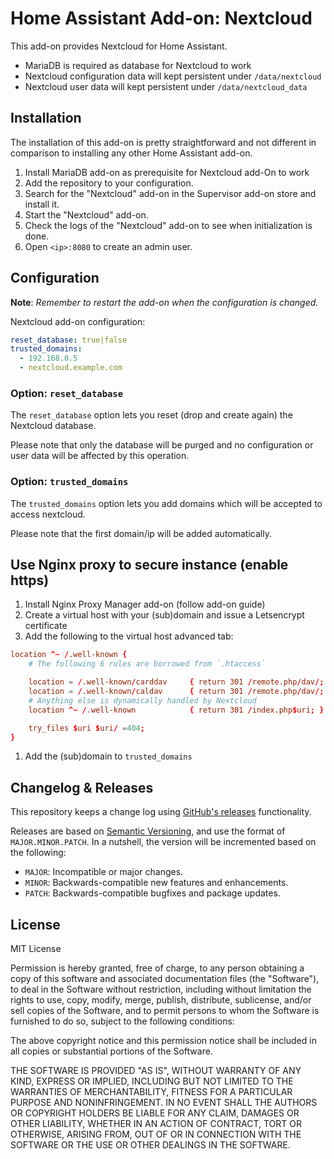 # Home Assistant Add-on: Nextcloud

This add-on provides Nextcloud for Home Assistant.

- MariaDB is required as database for Nextcloud to work
- Nextcloud configuration data will kept persistent under `/data/nextcloud`
- Nextcloud user data will kept persistent under `/data/nextcloud_data`

## Installation

The installation of this add-on is pretty straightforward and not different in
comparison to installing any other Home Assistant add-on.

1. Install MariaDB add-on as prerequisite for Nextcloud add-On to work
1. Add the repository to your configuration.
1. Search for the "Nextcloud" add-on in the Supervisor add-on store and install it.
1. Start the "Nextcloud" add-on.
1. Check the logs of the "Nextcloud" add-on to see when initialization is done.
1. Open `<ip>:8080` to create an admin user.

## Configuration

**Note**: _Remember to restart the add-on when the configuration is changed._

Nextcloud add-on configuration:

```yaml
reset_database: true|false
trusted_domains:
  - 192.168.0.5
  - nextcloud.example.com
```

### Option: `reset_database`

The `reset_database` option lets you reset (drop and create again)
the Nextcloud database.

Please note that only the database will be purged and no configuration
or user data will be affected by this operation.

### Option: `trusted_domains`

The `trusted_domains` option lets you add domains which will
be accepted to access nextcloud.

Please note that the first domain/ip will be added automatically.

## Use Nginx proxy to secure instance (enable https)

1. Install Nginx Proxy Manager add-on (follow add-on guide)
1. Create a virtual host with your (sub)domain and issue a Letsencrypt certificate
1. Add the following to the virtual host advanced tab:

```conf
location ^~ /.well-known {
    # The following 6 rules are borrowed from `.htaccess`

    location = /.well-known/carddav     { return 301 /remote.php/dav/; }
    location = /.well-known/caldav      { return 301 /remote.php/dav/; }
    # Anything else is dynamically handled by Nextcloud
    location ^~ /.well-known            { return 301 /index.php$uri; }

    try_files $uri $uri/ =404;
}
```
1. Add the (sub)domain to `trusted_domains`

## Changelog & Releases

This repository keeps a change log using [GitHub's releases][releases]
functionality.

Releases are based on [Semantic Versioning][semver], and use the format
of `MAJOR.MINOR.PATCH`. In a nutshell, the version will be incremented
based on the following:

- `MAJOR`: Incompatible or major changes.
- `MINOR`: Backwards-compatible new features and enhancements.
- `PATCH`: Backwards-compatible bugfixes and package updates.

## License

MIT License

Permission is hereby granted, free of charge, to any person obtaining a copy
of this software and associated documentation files (the "Software"), to deal
in the Software without restriction, including without limitation the rights
to use, copy, modify, merge, publish, distribute, sublicense, and/or sell
copies of the Software, and to permit persons to whom the Software is
furnished to do so, subject to the following conditions:

The above copyright notice and this permission notice shall be included in all
copies or substantial portions of the Software.

THE SOFTWARE IS PROVIDED "AS IS", WITHOUT WARRANTY OF ANY KIND, EXPRESS OR
IMPLIED, INCLUDING BUT NOT LIMITED TO THE WARRANTIES OF MERCHANTABILITY,
FITNESS FOR A PARTICULAR PURPOSE AND NONINFRINGEMENT. IN NO EVENT SHALL THE
AUTHORS OR COPYRIGHT HOLDERS BE LIABLE FOR ANY CLAIM, DAMAGES OR OTHER
LIABILITY, WHETHER IN AN ACTION OF CONTRACT, TORT OR OTHERWISE, ARISING FROM,
OUT OF OR IN CONNECTION WITH THE SOFTWARE OR THE USE OR OTHER DEALINGS IN THE
SOFTWARE.

[releases]: https://github.com/elcajon/addon-nextcloud/releases
[semver]: http://semver.org/spec/v2.0.0.html
